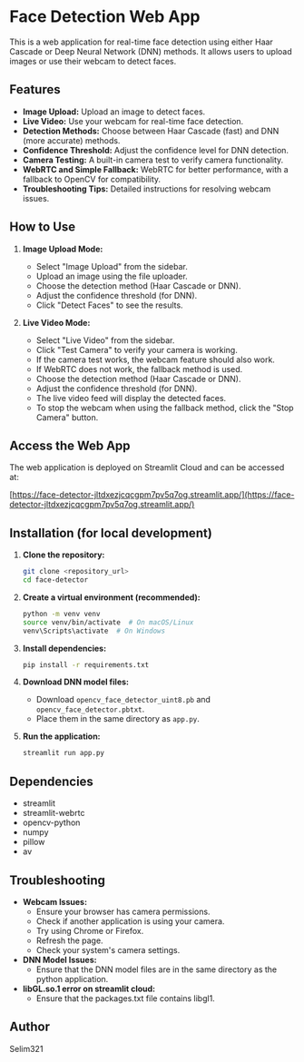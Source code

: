 # Face Detection Web App

This is a web application for real-time face detection using either Haar Cascade or Deep Neural Network (DNN) methods. It allows users to upload images or use their webcam to detect faces.

## Features

* **Image Upload:** Upload an image to detect faces.
* **Live Video:** Use your webcam for real-time face detection.
* **Detection Methods:** Choose between Haar Cascade (fast) and DNN (more accurate) methods.
* **Confidence Threshold:** Adjust the confidence level for DNN detection.
* **Camera Testing:** A built-in camera test to verify camera functionality.
* **WebRTC and Simple Fallback:** WebRTC for better performance, with a fallback to OpenCV for compatibility.
* **Troubleshooting Tips:** Detailed instructions for resolving webcam issues.

## How to Use

1.  **Image Upload Mode:**
    * Select "Image Upload" from the sidebar.
    * Upload an image using the file uploader.
    * Choose the detection method (Haar Cascade or DNN).
    * Adjust the confidence threshold (for DNN).
    * Click "Detect Faces" to see the results.

2.  **Live Video Mode:**
    * Select "Live Video" from the sidebar.
    * Click "Test Camera" to verify your camera is working.
    * If the camera test works, the webcam feature should also work.
    * If WebRTC does not work, the fallback method is used.
    * Choose the detection method (Haar Cascade or DNN).
    * Adjust the confidence threshold (for DNN).
    * The live video feed will display the detected faces.
    * To stop the webcam when using the fallback method, click the "Stop Camera" button.

## Access the Web App

The web application is deployed on Streamlit Cloud and can be accessed at:

[https://face-detector-jltdxezjcqcgpm7pv5q7og.streamlit.app/](https://face-detector-jltdxezjcqcgpm7pv5q7og.streamlit.app/)

## Installation (for local development)

1.  **Clone the repository:**

    ```bash
    git clone <repository_url>
    cd face-detector
    ```

2.  **Create a virtual environment (recommended):**

    ```bash
    python -m venv venv
    source venv/bin/activate  # On macOS/Linux
    venv\Scripts\activate  # On Windows
    ```

3.  **Install dependencies:**

    ```bash
    pip install -r requirements.txt
    ```

4.  **Download DNN model files:**

    * Download `opencv_face_detector_uint8.pb` and `opencv_face_detector.pbtxt`.
    * Place them in the same directory as `app.py`.

5.  **Run the application:**

    ```bash
    streamlit run app.py
    ```

## Dependencies

* streamlit
* streamlit-webrtc
* opencv-python
* numpy
* pillow
* av

## Troubleshooting

* **Webcam Issues:**
    * Ensure your browser has camera permissions.
    * Check if another application is using your camera.
    * Try using Chrome or Firefox.
    * Refresh the page.
    * Check your system's camera settings.
* **DNN Model Issues:**
    * Ensure that the DNN model files are in the same directory as the python application.
* **libGL.so.1 error on streamlit cloud:**
    * Ensure that the packages.txt file contains libgl1.

## Author

Selim321